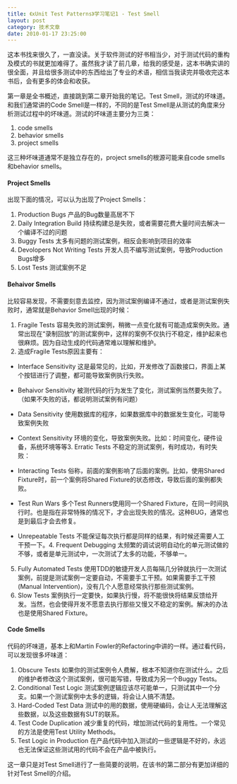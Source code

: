```yaml
---
title: 《xUnit Test Patterns》学习笔记1 - Test Smell
layout: post
category: 技术文章
date: 2010-01-17 23:25:00
---
```


这本书找来很久了，一直没读。关于软件测试的好书相当少，对于测试代码的重构及模式的书就更加难得了。虽然我才读了前几章，给我的感受是，这本书确实讲的很全面，并且给很多测试中的东西给出了专业的术语，相信当我读完并吸收完这本书后，会有更多的体会和收获。

第一章是全书概述，直接跳到第二章开始我的笔记。Test Smell，测试的坏味道。和我们通常讲的Code Smell是一样的，不同的是Test Smell是从测试的角度来分析测试过程中的坏味道。测试的坏味道主要分为三类：

1.  code smells
2.  behavior smells
3.  project smells

这三种坏味道通常不是独立存在的，project smells的根源可能来自code smells和behavior smells。

#### Project Smells

出现下面的情况，可以认为出现了Project Smells：

1.  Production Bugs 产品的Bug数量高居不下
2.  Daily Integration Build 持续构建总是失败，或者需要花费大量时间去解决一个编译不过的问题
3.  Buggy Tests 太多有问题的测试案例，相反会影响到项目的效率
4.  Devolopers Not Writing Tests 开发人员不编写测试案例，导致Production Bugs增多
5.  Lost Tests 测试案例不足

#### Behaivor Smells

比较容易发现，不需要刻意去监控，因为测试案例编译不通过，或者是测试案例失败时，通常就是Behavior Smell出现的时候：

1.  Fragile Tests 容易失败的测试案例，稍微一点变化就有可能造成案例失败。通常出现在&#8220;录制回放&#8221;的测试案例中，这样的案例不仅执行不稳定，维护起来也很麻烦。因为自动生成的代码通常难以理解和维护。
2.  造成Fragile Tests原因主要有：

*   Interface Sensitivity 这是最常见的，比如，开发修改了函数接口，界面上某个按钮进行了调整，都可能导致案例执行失败。
*   Behaivor Sensitivity 被测代码的行为发生了变化，测试案例当然要失败了。（如果不失败的话，都说明测试案例有问题）
*   Data Sensitivity 使用数据库的程序，如果数据库中的数据发生变化，可能导致案例失败
*   Context Sensitivity 环境的变化，导致案例失败。比如：时间变化，硬件设备，系统环境等等3.  Erratic Tests 不稳定的测试案例，有时成功，有时失败：

*   Interacting Tests 俗称，前面的案例影响了后面的案例。比如，使用Shared Fixture时，前一个案例将Shared Fixture的状态修改，导致后面的案例都失败。
*   Test Run Wars 多个Test Runners使用同一个Shared Fixture，在同一时间执行时。也是指在非常特殊的情况下，才会出现失败的情况。这种BUG，通常也是到最后才会去修复。
*   Unrepeatable Tests 不能保证每次执行都是同样的结果，有时候还需要人工干预一下。4.  Frequent Debugging 太频繁的调试说明自动化的单元测试做的不够，或者是单元测试中，一次测试了太多的功能，不够单一。
5.  Fully Automated Tests 使用TDD的敏捷开发人员每隔几分钟就执行一次测试案例，前提是测试案例一定要自动，不需要手工干预。如果需要手工干预(Manual Intervention)，没有几个人愿意经常执行那些测试案例。
6.  Slow Tests 案例执行一定要快，如果执行慢，将不能很快将结果反馈给开发。当然，也会使得开发不愿意去执行那些又慢又不稳定的案例。解决的办法也是使用Shared Fixture。

#### Code Smells

代码的坏味道，基本上和Martin Fowler的Refactoring中讲的一样。通过看代码，可以发现很多坏味道：

1.  Obscure Tests 如果你的测试案例令人费解，根本不知道你在测试什么。之后的维护者修改这个测试案例，很可能写错，导致成为另一个Buggy Tests。
2.  Conditional Test Logic 测试案例逻辑应该尽可能单一，只测试其中一个分支。如果一个测试案例中太多的逻辑，将会让人搞不清楚。
3.  Hard-Coded Test Data 测试中的用的数据，使用硬编码，会让人无法理解这些数据，以及这些数据有SUT的联系。
4.  Test Code Duplication 减少重复的代码，增加测试代码的复用性。一个常见的方法是使用Test Utility Methods。
5.  Test Logic in Production 在产品代码中加入测试的一些逻辑是不好的，永远也无法保证这些测试用的代码不会在产品中被执行。

这一章只是对Test Smell进行了一些简要的说明，在该书的第二部分有更加详细的针对Test Smell的介绍。
